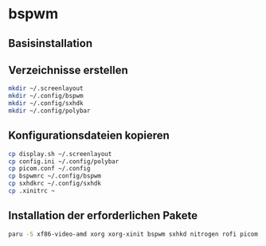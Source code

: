 # bspwm

## Basisinstallation

## Verzeichnisse erstellen
```bash
mkdir ~/.screenlayout
mkdir ~/.config/bspwm
mkdir ~/.config/sxhdk
mkdir ~/.config/polybar
```

## Konfigurationsdateien kopieren
```bash
cp display.sh ~/.screenlayout
cp config.ini ~/.config/polybar
cp picom.conf ~/.config
cp bspwmrc ~/.config/bspwm
cp sxhdkrc ~/.config/sxhdk
cp .xinitrc ~
```

## Installation der erforderlichen Pakete
```bash
paru -S xf86-video-amd xorg xorg-xinit bspwm sxhkd nitrogen rofi picom alacritty firefox arandr ranger bashtop
```